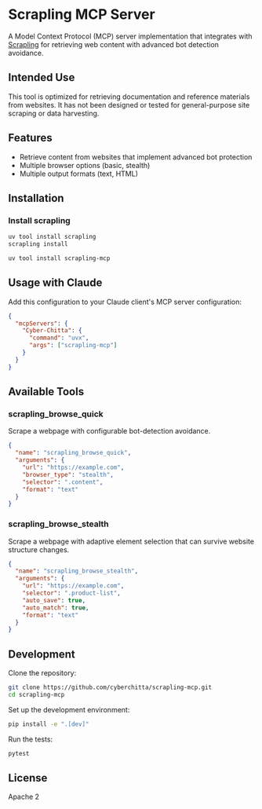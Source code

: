 # Scrapling MCP Server

A Model Context Protocol (MCP) server implementation that integrates with [Scrapling](https://github.com/D4Vinci/Scrapling) for retrieving web content with advanced bot detection avoidance.

## Intended Use

This tool is optimized for retrieving documentation and reference materials from websites. It has not been designed or tested for general-purpose site scraping or data harvesting.

## Features

* Retrieve content from websites that implement advanced bot protection
* Multiple browser options (basic, stealth)
* Multiple output formats (text, HTML)

## Installation

### Install scrapling

```bash
uv tool install scrapling
scrapling install
```

```bash
uv tool install scrapling-mcp
```

## Usage with Claude

Add this configuration to your Claude client's MCP server configuration:

```json
{
  "mcpServers": {
    "Cyber-Chitta": {
      "command": "uvx",
      "args": ["scrapling-mcp"]
    }
  }
}
```

## Available Tools

### scrapling_browse_quick

Scrape a webpage with configurable bot-detection avoidance.

```json
{
  "name": "scrapling_browse_quick",
  "arguments": {
    "url": "https://example.com",
    "browser_type": "stealth",
    "selector": ".content",
    "format": "text"
  }
}
```

### scrapling_browse_stealth

Scrape a webpage with adaptive element selection that can survive website structure changes.

```json
{
  "name": "scrapling_browse_stealth",
  "arguments": {
    "url": "https://example.com",
    "selector": ".product-list",
    "auto_save": true,
    "auto_match": true,
    "format": "text"
  }
}
```

## Development

Clone the repository:

```bash
git clone https://github.com/cyberchitta/scrapling-mcp.git
cd scrapling-mcp
```

Set up the development environment:

```bash
pip install -e ".[dev]"
```

Run the tests:

```bash
pytest
```

## License

Apache 2
